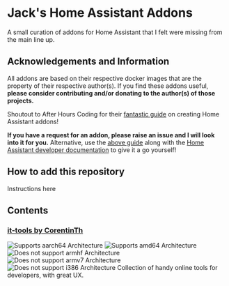 # Jack's Home Assistant Addons
A small curation of addons for Home Assistant that I felt were missing from the main line up.

## Acknowledgements and Information
All addons are based on their respective docker images that are the property of their respective author(s). If you find these addons useful, **please consider contributing and/or donating to the author(s) of those projects.**

Shoutout to After Hours Coding for their [fantastic guide](https://afterhourscoding.wordpress.com/2023/01/21/making-your-own-home-assistant-add-on/) on creating Home Assistant addons!

**If you have a request for an addon, please raise an issue and I will look into it for you.** Alternative, use the [above guide](https://afterhourscoding.wordpress.com/2023/01/21/making-your-own-home-assistant-add-on/) along with the [Home Assistant developer documentation](https://developers.home-assistant.io/docs/add-ons/tutorial/) to give it a go yourself!

## How to add this repository
Instructions here
## Contents
### [it-tools by CorentinTh](https://github.com/CorentinTh/it-tools)
![Supports aarch64 Architecture][aarch64-shield-yes]
![Supports amd64 Architecture][amd64-shield-yes]
![Does not support armhf Architecture][armhf-shield-no]
![Does not support armv7 Architecture][armv7-shield-no]
![Does not support i386 Architecture][i386-shield-no]
Collection of handy online tools for developers, with great UX.




[//]: # (Badges)
[aarch64-shield-yes]: https://img.shields.io/badge/aarch64-yes-green.svg
[amd64-shield-yes]: https://img.shields.io/badge/amd64-yes-green.svg
[armhf-shield-yes]: https://img.shields.io/badge/armhf-yes-green.svg
[armv7-shield-yes]: https://img.shields.io/badge/armv7-yes-green.svg
[i386-shield-yes]: https://img.shields.io/badge/i386-yes-green.svg
[aarch64-shield-no]: https://img.shields.io/badge/aarch64-no-red.svg
[amd64-shield-no]: https://img.shields.io/badge/amd64-no-red.svg
[armhf-shield-no]: https://img.shields.io/badge/armhf-no-red.svg
[armv7-shield-no]: https://img.shields.io/badge/armv7-no-red.svg
[i386-shield-no]: https://img.shields.io/badge/i386-no-red.svg